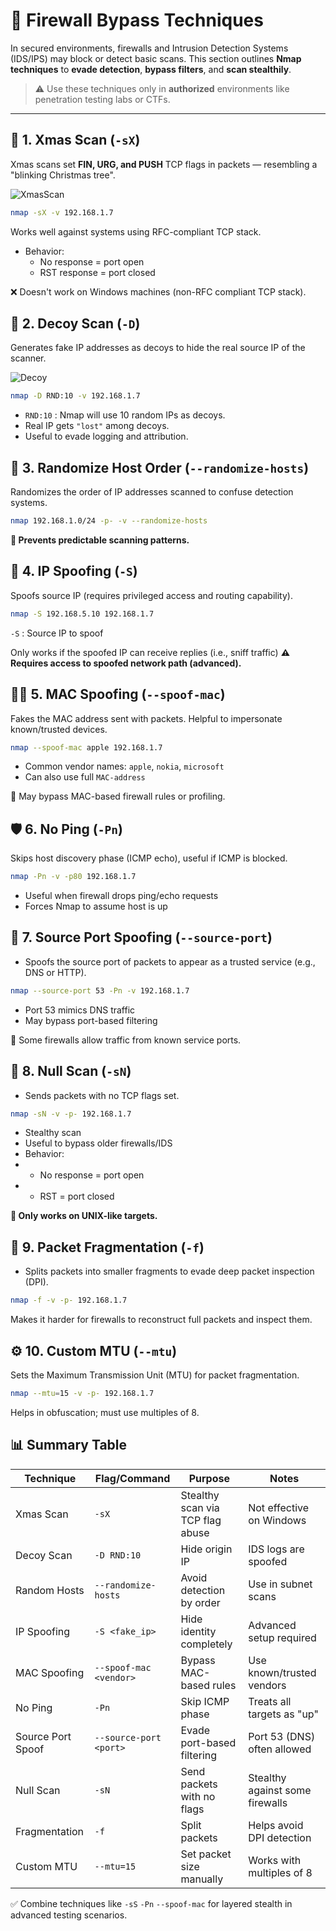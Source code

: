 # 🔐 Firewall Bypass Techniques

In secured environments, firewalls and Intrusion Detection Systems (IDS/IPS) may block or detect basic scans. This section outlines **Nmap techniques** to **evade detection**, **bypass filters**, and **scan stealthily**.

> ⚠️ Use these techniques only in **authorized** environments like penetration testing labs or CTFs.

---

## 🎄 1. Xmas Scan (`-sX`)

Xmas scans set **FIN, URG, and PUSH** TCP flags in packets — resembling a "blinking Christmas tree".

![XmasScan](/docs/image/Xmas_scan.png)
```bash
nmap -sX -v 192.168.1.7
```
Works well against systems using RFC-compliant TCP stack.

- Behavior:
   - No response = port open
   - RST response = port closed

❌ Doesn't work on Windows machines (non-RFC compliant TCP stack).

## 🎲 2. Decoy Scan (`-D`)
Generates fake IP addresses as decoys to hide the real source IP of the scanner.

![Decoy](/docs/image/Decoy.png)
```bash
nmap -D RND:10 -v 192.168.1.7
```
- `RND:10` : Nmap will use 10 random IPs as decoys.
- Real IP gets `"lost"` among decoys.
- Useful to evade logging and attribution.

## 🔀 3. Randomize Host Order (`--randomize-hosts`)
Randomizes the order of IP addresses scanned to confuse detection systems.

```bash
nmap 192.168.1.0/24 -p- -v --randomize-hosts
```
**🧠 Prevents predictable scanning patterns.**

## 🧅 4. IP Spoofing (`-S`)
Spoofs source IP (requires privileged access and routing capability).

```bash
nmap -S 192.168.5.10 192.168.1.7
```
`-S` : Source IP to spoof

Only works if the spoofed IP can receive replies (i.e., sniff traffic)
**⚠️ Requires access to spoofed network path (advanced).**

## 🧑‍💻 5. MAC Spoofing (`--spoof-mac`)
Fakes the MAC address sent with packets. Helpful to impersonate known/trusted devices.

```bash
nmap --spoof-mac apple 192.168.1.7
```
- Common vendor names: `apple`, `nokia`, `microsoft`
- Can also use full `MAC-address`

🔧 May bypass MAC-based firewall rules or profiling.

## 🛡️ 6. No Ping (`-Pn`)
Skips host discovery phase (ICMP echo), useful if ICMP is blocked.

```bash
nmap -Pn -v -p80 192.168.1.7
```
- Useful when firewall drops ping/echo requests
- Forces Nmap to assume host is up

## 🎯 7. Source Port Spoofing (`--source-port`)
- Spoofs the source port of packets to appear as a trusted service (e.g., DNS or HTTP).

```bash
nmap --source-port 53 -Pn -v 192.168.1.7
```
- Port 53 mimics DNS traffic
- May bypass port-based filtering

🧪 Some firewalls allow traffic from known service ports.

## 🔕 8. Null Scan (`-sN`)
- Sends packets with no TCP flags set.

```bash
nmap -sN -v -p- 192.168.1.7
```
- Stealthy scan
- Useful to bypass older firewalls/IDS
- Behavior:
- - No response = port open
- - RST = port closed

**📌 Only works on UNIX-like targets.**

## 🧩 9. Packet Fragmentation (`-f`)
- Splits packets into smaller fragments to evade deep packet inspection (DPI).

```bash
nmap -f -v -p- 192.168.1.7
```
Makes it harder for firewalls to reconstruct full packets and inspect them.

## ⚙️ 10. Custom MTU (`--mtu`)
Sets the Maximum Transmission Unit (MTU) for packet fragmentation.

```bash
nmap --mtu=15 -v -p- 192.168.1.7
```
Helps in obfuscation; must use multiples of 8.

## 📊 Summary Table

| Technique           | Flag/Command             | Purpose                            | Notes                              |
|---------------------|--------------------------|-------------------------------------|-------------------------------------|
| Xmas Scan           | `-sX`                    | Stealthy scan via TCP flag abuse    | Not effective on Windows            |
| Decoy Scan          | `-D RND:10`              | Hide origin IP                      | IDS logs are spoofed                |
| Random Hosts        | `--randomize-hosts`      | Avoid detection by order            | Use in subnet scans                 |
| IP Spoofing         | `-S <fake_ip>`           | Hide identity completely            | Advanced setup required             |
| MAC Spoofing        | `--spoof-mac <vendor>`   | Bypass MAC-based rules              | Use known/trusted vendors           |
| No Ping             | `-Pn`                    | Skip ICMP phase                     | Treats all targets as "up"          |
| Source Port Spoof   | `--source-port <port>`   | Evade port-based filtering          | Port 53 (DNS) often allowed         |
| Null Scan           | `-sN`                    | Send packets with no flags          | Stealthy against some firewalls     |
| Fragmentation       | `-f`                     | Split packets                       | Helps avoid DPI detection           |
| Custom MTU          | `--mtu=15`               | Set packet size manually            | Works with multiples of 8           |



✅ Combine techniques like `-sS` `-Pn` `--spoof-mac` for layered stealth in advanced testing scenarios.
